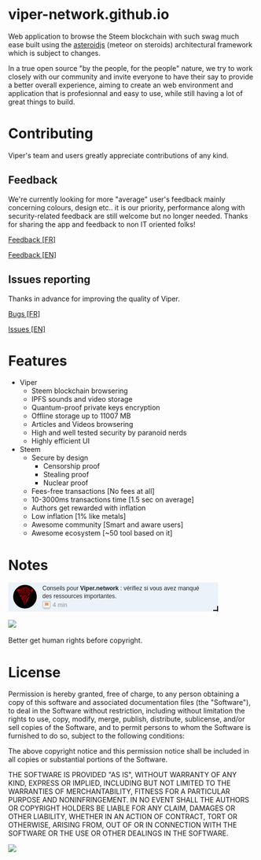 # viper-network.github.io

Web application to browse the Steem blockchain with such swag much ease built using the [asteroidjs](https://github.com/asteroidjs/asteroidjs) (meteor on steroids) architectural framework which is subject to changes.

In a true open source "by the people, for the people" nature, we try to work closely with our community and invite everyone to have their say to provide a better overall experience, aiming to create an web environment and application that is profesionnal and easy to use, while still having a lot of great things to build.

# Contributing

Viper's team and users greatly appreciate contributions of any kind.

## Feedback

We're currently looking for more "average" user's feedback mainly concerning colours, design etc.. it is our priority, performance along with security-related feedback are still welcome but no longer needed. Thanks for sharing the app and feedback to non IT oriented folks!

[Feedback [FR]](https://goo.gl/forms/seqcaK0xZK9lTJGs2)

[Feedback [EN]](https://goo.gl/forms/voaiCzA3wZcmsqIG3)

## Issues reporting

Thanks in advance for improving the quality of Viper.

[Bugs [FR]](https://goo.gl/forms/KFHerCKqTabxw5Lk1)

[Issues [EN]](https://goo.gl/forms/KVXiRKuZhzvTGsdp1)

# Features

 * Viper  
   * Steem blockchain browsering
   * IPFS sounds and video storage
   * Quantum-proof private keys encryption
   * Offline storage up to 11007 MB
   * Articles and Videos browsering
   * High and well tested security by paranoid nerds
   * Highly efficient UI
 * Steem
   * Secure by design
     * Censorship proof
     * Stealing proof
     * Nuclear proof
   * Fees-free transactions [No fees at all]
   * 10-3000ms transactions time [1.5 sec on average]
   * Authors get rewarded with inflation
   * Low inflation [1% like metals]
   * Awesome community [Smart and aware users]
   * Awesome ecosystem [~50 tool based on it]
   
# Notes

![](https://raw.githubusercontent.com/viper-network/viper-network.github.io/master/Screenshot%20from%202019-11-21%2003-43-42.png)

![](https://cdn.vox-cdn.com/thumbor/7DjS4U-LEC9GlTq5_p3eZiit2ss=/0x0:1200x630/1400x1400/filters:focal(504x219:696x411):format(png)/cdn.vox-cdn.com/uploads/chorus_image/image/53086723/duck_and_dog.0.png)

Better get human rights before copyright.

# License

Permission is hereby granted, free of charge, to any person obtaining a copy of this software and associated documentation files (the "Software"), to deal in the Software without restriction, including without limitation the rights to use, copy, modify, merge, publish, distribute, sublicense, and/or sell copies of the Software, and to permit persons to whom the Software is furnished to do so, subject to the following conditions:

The above copyright notice and this permission notice shall be included in all copies or substantial portions of the Software.

THE SOFTWARE IS PROVIDED "AS IS", WITHOUT WARRANTY OF ANY KIND, EXPRESS OR IMPLIED, INCLUDING BUT NOT LIMITED TO THE WARRANTIES OF MERCHANTABILITY, FITNESS FOR A PARTICULAR PURPOSE AND NONINFRINGEMENT. IN NO EVENT SHALL THE AUTHORS OR COPYRIGHT HOLDERS BE LIABLE FOR ANY CLAIM, DAMAGES OR OTHER LIABILITY, WHETHER IN AN ACTION OF CONTRACT, TORT OR OTHERWISE, ARISING FROM, OUT OF OR IN CONNECTION WITH THE SOFTWARE OR THE USE OR OTHER DEALINGS IN THE SOFTWARE.

![](https://image.noelshack.com/fichiers/2019/47/4/1574305614-1526134714439.jpg)
